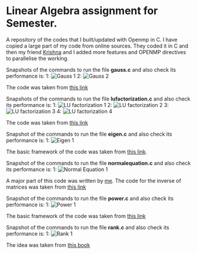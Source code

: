 # Linear Algebra assignment for Semester.
A repository of the codes that I built/updated with Openmp in C.
I have copied a large part of my code from online sources. They coded it in C and then my friend [Krishna](https://github.com/krishnas2k) and I added more features and OPENMP directives to parallelise the working.

Snapshots of the commands to run the file **gauss.c** and also check its performance is:
1: ![Gauss 1](https://github.com/sreyansb/LAassignmentSem4/blob/master/Snapshots/gauss1.png)
2: ![Gauss 2](https://github.com/sreyansb/LAassignmentSem4/blob/master/Snapshots/gauss2.png)

The code was taken from [this link](https://github.com/gmendonca/gaussian-elimination-pthreads-openmp/blob/master/openmp_gauss.c)

Snapshots of the commands to run the file **lufactorization.c** and also check its performance is:
1: ![LU factorization 1](https://github.com/sreyansb/LAassignmentSem4/blob/master/Snapshots/LU_Factorization1.png)
2: ![LU factorization 2](https://github.com/sreyansb/LAassignmentSem4/blob/master/Snapshots/LU_Factorization2.png)
3: ![LU factorization 3](https://github.com/sreyansb/LAassignmentSem4/blob/master/Snapshots/LU_Factorization3.png)
4: ![LU factorization 4](https://github.com/sreyansb/LAassignmentSem4/blob/master/Snapshots/LU_Factorization4.png)

The code was taken from [this link](https://github.com/puneetar/Parallel-LU-Factorization-with-OpenMP-MPI/blob/master/src/MPI.c)

Snapshot of the commands to run the file **eigen.c** and also check its performance is:
1: ![Eigen 1](https://github.com/sreyansb/LAassignmentSem4/blob/master/Snapshots/eigen_values_vectors1.png)

The  basic framework of the code was taken from [this link](http://lh3lh3.users.sourceforge.net/download/eigeng.c).

Snapshot of the commands to run the file **normalequation.c** and also check its performance is:
1: ![Normal Equation 1](https://github.com/sreyansb/LAassignmentSem4/blob/master/Snapshots/normalequation1.png)

A major part of this code was written by [me](https://github.com/sreyansb/LAassignmentSem4/blob/master/normalequation.c).
The code for the inverse of matrices was taken from [this link](https://www.sanfoundry.com/c-program-find-inverse-matrix/)

Snapshot of the commands to run the file **power.c** and also check its performance is:
1: ![Power 1](https://github.com/sreyansb/LAassignmentSem4/blob/master/Snapshots/power_method1.png)

The basic framework of the code was taken from [this link](http://ganeshtiwaridotcomdotnp.blogspot.com/2009/12/c-c-code-power-method-numerical-method.html)

Snapshot of the commands to run the file **rank.c** and also check its performance is:
1: ![Rank 1](https://github.com/sreyansb/LAassignmentSem4/blob/master/Snapshots/rank1.png)

The idea was taken from [this book](http://www.grad.hr/nastava/gs/prg/NumericalRecipesinC.pdf)
